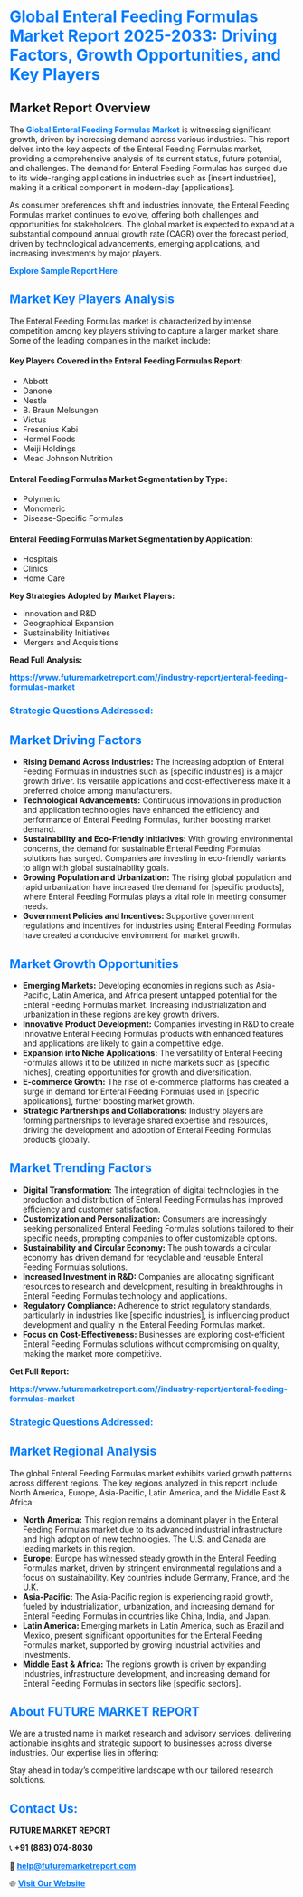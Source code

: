 <h1 style="color: #007BFF;">Global Enteral Feeding Formulas Market Report 2025-2033: Driving Factors, Growth Opportunities, and Key Players</h1>

<section id="overview">
<h2>Market Report Overview</h2>
<p>The <a href="https://www.futuremarketreport.com//industry-report/enteral-feeding-formulas-market" style="color: #007BFF; text-decoration: none;"><strong>Global Enteral Feeding Formulas Market</strong></a> is witnessing significant growth, driven by increasing demand across various industries. This report delves into the key aspects of the Enteral Feeding Formulas market, providing a comprehensive analysis of its current status, future potential, and challenges. The demand for Enteral Feeding Formulas has surged due to its wide-ranging applications in industries such as [insert industries], making it a critical component in modern-day [applications].</p>
<p>As consumer preferences shift and industries innovate, the Enteral Feeding Formulas market continues to evolve, offering both challenges and opportunities for stakeholders. The global market is expected to expand at a substantial compound annual growth rate (CAGR) over the forecast period, driven by technological advancements, emerging applications, and increasing investments by major players.</p>
</section>

<section id="overview">
<p><a href="https://www.futuremarketreport.com//request-sample/reportId=64865" style="color: #007BFF; text-decoration: none;"><strong>Explore Sample Report Here</strong></a></p>
</section>

<section id="key-players">
<h2 style="color: #007BFF;">Market Key Players Analysis</h2>
<p>The Enteral Feeding Formulas market is characterized by intense competition among key players striving to capture a larger market share. Some of the leading companies in the market include:</p>
<h4>Key Players Covered in the Enteral Feeding Formulas Report:</h4>
<ul><li>Abbott</li><li>Danone</li><li>Nestle</li><li>B. Braun Melsungen</li><li>Victus</li><li>Fresenius Kabi</li><li>Hormel Foods</li><li>Meiji Holdings</li><li>Mead Johnson Nutrition</li></ul>
<h4>Enteral Feeding Formulas Market Segmentation by Type:</h4>
<ul><li>Polymeric</li><li>Monomeric</li><li>Disease-Specific Formulas</li></ul>

<h4>Enteral Feeding Formulas Market Segmentation by Application:</h4>
<ul><li>Hospitals</li><li>Clinics</li><li>Home Care</li></ul>
<p><strong>Key Strategies Adopted by Market Players:</strong></p>
<ul>
<li>Innovation and R&D</li>
<li>Geographical Expansion</li>
<li>Sustainability Initiatives</li>
<li>Mergers and Acquisitions</li>
</ul>
</section>

<section>
<p><strong>Read Full Analysis: </strong></p><a href="https://www.futuremarketreport.com//industry-report/enteral-feeding-formulas-market" style="color: #007BFF; text-decoration: none;"><strong>https://www.futuremarketreport.com//industry-report/enteral-feeding-formulas-market</strong></a>
<h3 style="color: #007BFF;">Strategic Questions Addressed:</h3>
</section>

<section id="driving-factors">
<h2 style="color: #007BFF;">Market Driving Factors</h2>
<ul>
<li><strong>Rising Demand Across Industries:</strong> The increasing adoption of Enteral Feeding Formulas in industries such as [specific industries] is a major growth driver. Its versatile applications and cost-effectiveness make it a preferred choice among manufacturers.</li>
<li><strong>Technological Advancements:</strong> Continuous innovations in production and application technologies have enhanced the efficiency and performance of Enteral Feeding Formulas, further boosting market demand.</li>
<li><strong>Sustainability and Eco-Friendly Initiatives:</strong> With growing environmental concerns, the demand for sustainable Enteral Feeding Formulas solutions has surged. Companies are investing in eco-friendly variants to align with global sustainability goals.</li>
<li><strong>Growing Population and Urbanization:</strong> The rising global population and rapid urbanization have increased the demand for [specific products], where Enteral Feeding Formulas plays a vital role in meeting consumer needs.</li>
<li><strong>Government Policies and Incentives:</strong> Supportive government regulations and incentives for industries using Enteral Feeding Formulas have created a conducive environment for market growth.</li>
</ul>
</section>

<section id="growth-opportunities">
<h2 style="color: #007BFF;">Market Growth Opportunities</h2>
<ul>
<li><strong>Emerging Markets:</strong> Developing economies in regions such as Asia-Pacific, Latin America, and Africa present untapped potential for the Enteral Feeding Formulas market. Increasing industrialization and urbanization in these regions are key growth drivers.</li>
<li><strong>Innovative Product Development:</strong> Companies investing in R&D to create innovative Enteral Feeding Formulas products with enhanced features and applications are likely to gain a competitive edge.</li>
<li><strong>Expansion into Niche Applications:</strong> The versatility of Enteral Feeding Formulas allows it to be utilized in niche markets such as [specific niches], creating opportunities for growth and diversification.</li>
<li><strong>E-commerce Growth:</strong> The rise of e-commerce platforms has created a surge in demand for Enteral Feeding Formulas used in [specific applications], further boosting market growth.</li>
<li><strong>Strategic Partnerships and Collaborations:</strong> Industry players are forming partnerships to leverage shared expertise and resources, driving the development and adoption of Enteral Feeding Formulas products globally.</li>
</ul>
</section>

<section id="trending-factors">
<h2 style="color: #007BFF;">Market Trending Factors</h2>
<ul>
<li><strong>Digital Transformation:</strong> The integration of digital technologies in the production and distribution of Enteral Feeding Formulas has improved efficiency and customer satisfaction.</li>
<li><strong>Customization and Personalization:</strong> Consumers are increasingly seeking personalized Enteral Feeding Formulas solutions tailored to their specific needs, prompting companies to offer customizable options.</li>
<li><strong>Sustainability and Circular Economy:</strong> The push towards a circular economy has driven demand for recyclable and reusable Enteral Feeding Formulas solutions.</li>
<li><strong>Increased Investment in R&D:</strong> Companies are allocating significant resources to research and development, resulting in breakthroughs in Enteral Feeding Formulas technology and applications.</li>
<li><strong>Regulatory Compliance:</strong> Adherence to strict regulatory standards, particularly in industries like [specific industries], is influencing product development and quality in the Enteral Feeding Formulas market.</li>
<li><strong>Focus on Cost-Effectiveness:</strong> Businesses are exploring cost-efficient Enteral Feeding Formulas solutions without compromising on quality, making the market more competitive.</li>
</ul>
</section>

<section>
<p><strong>Get Full Report: </strong></p><a href="https://www.futuremarketreport.com//industry-report/enteral-feeding-formulas-market" style="color: #007BFF; text-decoration: none;"><strong>https://www.futuremarketreport.com//industry-report/enteral-feeding-formulas-market</strong></a>
<h3 style="color: #007BFF;">Strategic Questions Addressed:</h3>
</section>


<section id="regional-analysis">
<h2 style="color: #007BFF;">Market Regional Analysis</h2>
<p>The global Enteral Feeding Formulas market exhibits varied growth patterns across different regions. The key regions analyzed in this report include North America, Europe, Asia-Pacific, Latin America, and the Middle East & Africa:</p>
<ul>
<li><strong>North America:</strong> This region remains a dominant player in the Enteral Feeding Formulas market due to its advanced industrial infrastructure and high adoption of new technologies. The U.S. and Canada are leading markets in this region.</li>
<li><strong>Europe:</strong> Europe has witnessed steady growth in the Enteral Feeding Formulas market, driven by stringent environmental regulations and a focus on sustainability. Key countries include Germany, France, and the U.K.</li>
<li><strong>Asia-Pacific:</strong> The Asia-Pacific region is experiencing rapid growth, fueled by industrialization, urbanization, and increasing demand for Enteral Feeding Formulas in countries like China, India, and Japan.</li>
<li><strong>Latin America:</strong> Emerging markets in Latin America, such as Brazil and Mexico, present significant opportunities for the Enteral Feeding Formulas market, supported by growing industrial activities and investments.</li>
<li><strong>Middle East & Africa:</strong> The region’s growth is driven by expanding industries, infrastructure development, and increasing demand for Enteral Feeding Formulas in sectors like [specific sectors].</li>
</ul>
</section>

<footer>
<h2 style="color: #007BFF;">About FUTURE MARKET REPORT</h2>
<p>We are a trusted name in market research and advisory services, delivering actionable insights and strategic support to businesses across diverse industries. Our expertise lies in offering:</p>

<p>Stay ahead in today’s competitive landscape with our tailored research solutions.</p>

<h2 style="color: #007BFF;">Contact Us:</h2>
<p><strong>FUTURE MARKET REPORT</strong></p>
<p>📞 <strong>+91 (883) 074-8030</strong></p>
<p>📧 <strong><a href="mailto:help@futuremarketreport.com" style="color: #007BFF;">help@futuremarketreport.com</a></strong></p>
<p>🌐 <strong><a href="https://www.futuremarketreport.com/" style="color: #007BFF;">Visit Our Website</a></strong></p>
</footer>